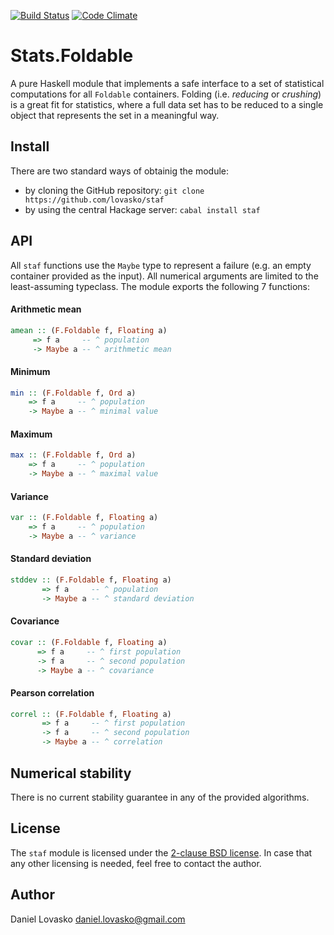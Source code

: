 [![Build Status](https://travis-ci.org/lovasko/staf.svg?branch=master)](https://travis-ci.org/lovasko/staf)
[![Code Climate](https://codeclimate.com/github/lovasko/staf/badges/gpa.svg)](https://codeclimate.com/github/lovasko/staf)

# Stats.Foldable
A pure Haskell module that implements a safe interface to a set of statistical
computations for all `Foldable` containers. Folding (i.e. _reducing_ or
_crushing_) is a great fit for statistics, where a full data set has to be
reduced to a single object that represents the set in a meaningful way.

## Install
There are two standard ways of obtainig the module:
 * by cloning the GitHub repository: `git clone https://github.com/lovasko/staf`
 * by using the central Hackage server: `cabal install staf`

## API
All `staf` functions use the `Maybe` type to represent a failure (e.g. an empty
container provided as the input). All numerical arguments are limited to the
least-assuming typeclass. The module exports the following 7 functions:

#### Arithmetic mean
```haskell
amean :: (F.Foldable f, Floating a)
     => f a     -- ^ population
     -> Maybe a -- ^ arithmetic mean
```

#### Minimum
```haskell
min :: (F.Foldable f, Ord a)
    => f a     -- ^ population
    -> Maybe a -- ^ minimal value
```

#### Maximum
```haskell
max :: (F.Foldable f, Ord a)
    => f a     -- ^ population
    -> Maybe a -- ^ maximal value
```

#### Variance
```haskell
var :: (F.Foldable f, Floating a)
    => f a     -- ^ population
    -> Maybe a -- ^ variance
```

#### Standard deviation
```haskell
stddev :: (F.Foldable f, Floating a)
       => f a     -- ^ population
       -> Maybe a -- ^ standard deviation
```

#### Covariance
```haskell
covar :: (F.Foldable f, Floating a)
      => f a     -- ^ first population
      -> f a     -- ^ second population
      -> Maybe a -- ^ covariance
```

#### Pearson correlation
```haskell
correl :: (F.Foldable f, Floating a)
       => f a     -- ^ first population
       -> f a     -- ^ second population
       -> Maybe a -- ^ correlation
```

## Numerical stability
There is no current stability guarantee in any of the provided algorithms.

## License
The `staf` module is licensed under the [2-clause BSD license](LICENSE). In
case that any other licensing is needed, feel free to contact the author.

## Author
Daniel Lovasko <daniel.lovasko@gmail.com>
